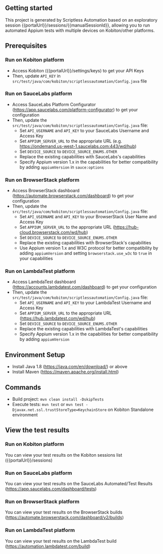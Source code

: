 ## Getting started

This project is generated by Scriptless Automation based on an exploratory session {{portalUrl}}/sessions/{{manualSessionId}}, allowing you to run automated Appium tests with multiple devices on Kobiton/other platforms.

## Prerequisites

### Run on Kobiton platform

- Access Kobiton ({{portalUrl}}/settings/keys) to get your API Keys
- Then, update `API_KEY` in `src/test/java/com/kobiton/scriptlessautomation/Config.java` file

### Run on SauceLabs platform

- Access SauceLabs Platform Configurator (https://app.saucelabs.com/platform-configurator) to get your configuration
- Then, update the `src/test/java/com/kobiton/scriptlessautomation/Config.java` file:
  - Set `API_USERNAME` and `API_KEY` to your SauceLabs Username and Access Key
  - Set `APPIUM_SERVER_URL` to the appropriate URL (e.g. https://ondemand.us-west-1.saucelabs.com:443/wd/hub)
  - Set `DEVICE_SOURCE` to `DEVICE_SOURCE_ENUMS.OTHER`
  - Replace the existing capabilities with SauceLabs's capabilities
  - Specify Appium version 1.x in the capabilities for better compatibility by adding `appiumVersion` in `sauce:options`

### Run on BrowserStack platform

- Access BrowserStack dashboard (https://automate.browserstack.com/dashboard) to get your configuration
- Then, update the `src/test/java/com/kobiton/scriptlessautomation/Config.java` file:
  - Set `API_USERNAME` and `API_KEY` to your BrowserStack User Name and Access Key
  - Set `APPIUM_SERVER_URL` to the appropriate URL (https://hub-cloud.browserstack.com/wd/hub)
  - Set `DEVICE_SOURCE` to `DEVICE_SOURCE_ENUMS.OTHER`
  - Replace the existing capabilities with BrowserStack's capabilities
  - Use Appium version 1.x and W3C protocol for better compatibility by adding `appiumVersion` and setting `browserstack.use_w3c` to `true` in your capabilities

### Run on LambdaTest platform

- Access LambdaTest dashboard (https://accounts.lambdatest.com/dashboard) to get your configuration
- Then, update the `src/test/java/com/kobiton/scriptlessautomation/Config.java` file:
  - Set `API_USERNAME` and `API_KEY` to your LambdaTest Username and Access Key
  - Set `APPIUM_SERVER_URL` to the appropriate URL (https://hub.lambdatest.com/wd/hub)
  - Set `DEVICE_SOURCE` to `DEVICE_SOURCE_ENUMS.OTHER`
  - Replace the existing capabilities with LambdaTest's capabilities
  - Specify Appium version 1.x in the capabilities for better compatibility by adding `appiumVersion`

## Environment Setup

- Install Java 1.8 (https://java.com/en/download/) or above
- Install Maven (https://maven.apache.org/install.html)

## Commands

- Build project: `mvn clean install -DskipTests`
- Execute tests: `mvn test` or `mvn test -Djavax.net.ssl.trustStoreType=KeychainStore` on Kobiton Standalone environment

## View the test results

### Run on Kobiton platform

You can view your test results on the Kobiton sessions list ({{portalUrl}}/sessions)

### Run on SauceLabs platform

You can view your test results on the SauceLabs Automated/Test Results (https://app.saucelabs.com/dashboard/tests)

### Run on BrowserStack platform

You can view your test results on the BrowserStack builds (https://automate.browserstack.com/dashboard/v2/builds)

### Run on LambdaTest platform

You can view your test results on the LambdaTest build (https://automation.lambdatest.com/build)
